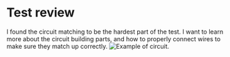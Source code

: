 # Test review 
I found the circuit matching to be the hardest part of the test. I want to learn more about the circuit building parts, and how to properly connect wires to make sure they match up correctly. 
![Example of circuit.](https://docs.arduino.cc/static/cf4d83adfb02e59b5f19b2217bfe12a2/29114/circuit.png)
